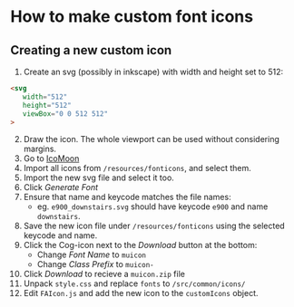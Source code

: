 # How to make custom font icons

## Creating a new custom icon

1. Create an svg (possibly in inkscape) with width and height set to 512:
```html
<svg
   width="512"
   height="512"
   viewBox="0 0 512 512"
>
```
2. Draw the icon. The whole viewport can be used without considering margins.
3. Go to [IcoMoon](https://icomoon.io/app/#/select)
4. Import all icons from `/resources/fonticons`, and select them.
5. Import the new svg file and select it too.
6. Click _Generate Font_
7. Ensure that name and keycode matches the file names:
   * eg. `e900_downstairs.svg` should have keycode `e900` and name `downstairs`.
8. Save the new icon file under `/resources/fonticons` using the selected keycode and name.
9. Click the Cog-icon next to the _Download_ button at the bottom:
   * Change _Font Name_ to `muicon`
	* Change _Class Prefix_ to `muicon-`
10. Click _Download_ to recieve a  `muicon.zip` file
12. Unpack `style.css` and replace `fonts` to `/src/common/icons/`
12. Edit `FAIcon.js` and add the new icon to the `customIcons` object.

